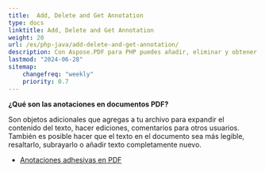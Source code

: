 ```yaml
---
title:  Add, Delete and Get Annotation
type: docs
linktitle: Add, Delete and Get Annotation
weight: 20
url: /es/php-java/add-delete-and-get-annotation/
description: Con Aspose.PDF para PHP puedes añadir, eliminar y obtener anotaciones de tu archivo PDF. Revisa todas las listas de anotaciones para resolver tu tarea.
lastmod: "2024-06-28"
sitemap:
    changefreq: "weekly"
    priority: 0.7
---
```


**¿Qué son las anotaciones en documentos PDF?**

Son objetos adicionales que agregas a tu archivo para expandir el contenido del texto, hacer ediciones, comentarios para otros usuarios. También es posible hacer que el texto en el documento sea más legible, resaltarlo, subrayarlo o añadir texto completamente nuevo.

- [Anotaciones adhesivas en PDF](/pdf/es/php-java/sticky-annotations/)
